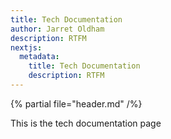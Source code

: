 ```yaml
---
title: Tech Documentation
author: Jarret Oldham
description: RTFM
nextjs:
  metadata:
    title: Tech Documentation
    description: RTFM
---
```


{% partial file="header.md" /%}

This is the tech documentation page
